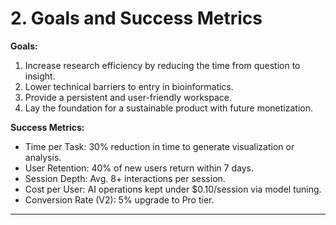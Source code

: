 # 2. Goals and Success Metrics

**Goals:**

1. Increase research efficiency by reducing the time from question to insight.
2. Lower technical barriers to entry in bioinformatics.
3. Provide a persistent and user-friendly workspace.
4. Lay the foundation for a sustainable product with future monetization.

**Success Metrics:**

- Time per Task: 30% reduction in time to generate visualization or analysis.
- User Retention: 40% of new users return within 7 days.
- Session Depth: Avg. 8+ interactions per session.
- Cost per User: AI operations kept under $0.10/session via model tuning.
- Conversion Rate (V2): 5% upgrade to Pro tier.

---

